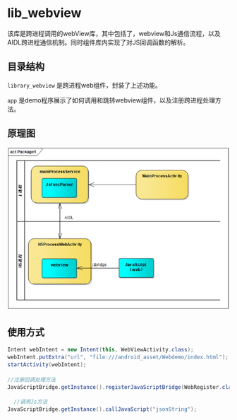 # lib_webview



该库是跨进程调用的webView库，其中包括了，webview和Js通信流程，以及AIDL跨进程通信机制。同时组件库内实现了对JS回调函数的解析。



## 目录结构 

`library_webview` 是跨进程web组件，封装了上述功能。

`app` 是demo程序展示了如何调用和跳转webview组件，以及注册跨进程处理方法。



## 原理图



![ylt](./libwebview.png)





## 使用方式

```java
Intent webIntent = new Intent(this, WebViewActivity.class);
webIntent.putExtra("url", "file:///android_asset/Webdemo/index.html");
startActivity(webIntent);

//注册回调处理方法
JavaScriptBridge.getInstance().registerJavaScriptBridge(WebRegister.class);

  //调用Js方法
JavaScriptBridge.getInstance().callJavaScript("jsonString");
```





